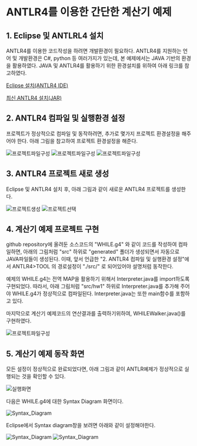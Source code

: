 # ANTLR4를 이용한 간단한 계산기 예제

## 1. Eclipse 및 ANTLRL4 설치 
ANTLR4를 이용한 코드작성을 하려면 개발환경이 필요하다.
ANTLR4를 지원하는 언어 및 개발환경은 C#, python 등 여러가지가 있는데,
본 예제에서는 JAVA 기반의 환경을 활용하였다.
JAVA 및 ANTLR4를 활용하기 위한 환경설치를 위하여 아래 링크를 참고하였다.

[Eclipse 설치(ANTLR4 IDE)](https://github.com/jknack/antlr4ide)

[최신 ANTLR4 설치(JAR)](https://github.com/antlr/antlr4/blob/master/doc/getting-started.md)

## 2. ANTLR4 컴파일 및 실행환경 설정
프로젝트가 정상적으로 컴파일 및 동작하려면,
추가로 몇가지 프로젝트 환경설정을 해주어야 한다.
아래 그림을 참고하여 프로젝트 환경설정을 해준다.

![프로젝트파일구성](./doc/images/project_facets.png)
![프로젝트파일구성](./doc/images/antlr_tool.png)
![프로젝트파일구성](./doc/images/antlr4_jar추가.png)

## 3. ANTLR4 프로젝트 새로 생성
Eclipse 및 ANTLR4 설치 후, 아래 그림과 같이 새로운 ANTLR4 프로젝트를 생성한다.

![프로젝트생성](./doc/images/프로젝트생성.png)
![프로젝트선택](./doc/images/ANTLR프로젝트선택.png)

## 4. 계산기 예제 프로젝트 구현
github repository에 올려둔 소스코드의 "WHILE.g4" 와 같이 코드를 작성하여 컴파일하면,
아래의 그림처럼 "src" 하위로 "generated" 폴더가 생성되면서 자동으로 JAVA파일들이 생성된다.
이때, 앞서 언급한 "2. ANTLR4 컴파일 및 실행환경 설정"에서 ANTLR4>TOOL 의 경로설정이 "./src/" 로 되어있어야 설명처럼 동작한다.

예제의 WHILE.g4는 전역 MAP을 활용하기 위해서 Interpreter.java를 import하도록 구현되었다.
따라서, 아래 그림처럼 "src/hw1" 하위로 Interpreter.java를 추가해 주어야 WHILE.g4가 정상적으로 컴파일된다.
Interpreter.java는 또한 main함수를 포함하고 있다.

마지막으로 계산기 예제코드의 연산결과를 출력하기위하여,
WHILEWalker.java()를 구현하였다.

![프로젝트파일구성](./doc/images/프로젝트파일구성.png)

## 5. 계산기 예제 동작 화면
모든 설정이 정상적으로 완료되었다면,
아래 그림과 같이 ANTLR예제가 정상적으로 실행되는 것을 확인할 수 있다.

![실행화면](./doc/images/실행화면.png)

다음은 WHILE.g4에 대한 Syntax Diagram 화면이다.

![Syntax_Diagram](./doc/images/Syntax_Diagram.png)

Eclipse에서 Syntax diagram창을 보려면 아래와 같이 설정해야한다.

![Syntax_Diagram](./doc/images/syntax_diagram창_설정1.png)
![Syntax_Diagram](./doc/images/syntax_diagram창_설정2.png)
